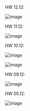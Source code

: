 HW 12.12:

![image](https://github.com/user-attachments/assets/f0fcc391-b487-4cc7-87aa-62a141ca2107)




HW 11.12:

![image](https://github.com/user-attachments/assets/3bdcb598-6743-46e5-92ed-eb83e1e2dcea)



HW 10.12:

![image](https://github.com/user-attachments/assets/cff5ecd6-9e75-4f22-8e13-c72823055b50)

![image](https://github.com/user-attachments/assets/c4c749b2-06e0-4c34-a811-14c27c705ab7)




HW 09.12:

![image](https://github.com/user-attachments/assets/e55b488c-7785-49dd-993b-4704c42de4d0)


HW 05.12:

![image](https://github.com/user-attachments/assets/969a518a-f883-4a62-b388-665bdc097b79)
